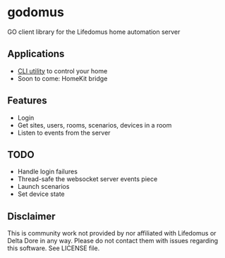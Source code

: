 # godomus
GO client library for the Lifedomus home automation server

## Applications
- [CLI utility](https://github.com/sgrimee/godomus/tree/master/ldclient) to control your home
- Soon to come: HomeKit bridge

## Features
- Login
- Get sites, users, rooms, scenarios, devices in a room
- Listen to events from the server

## TODO
- Handle login failures
- Thread-safe the websocket server events piece
- Launch scenarios
- Set device state

## Disclaimer

This is community work not provided by nor affiliated with Lifedomus or Delta Dore in any way. Please do not contact them with issues regarding this software. See LICENSE file.